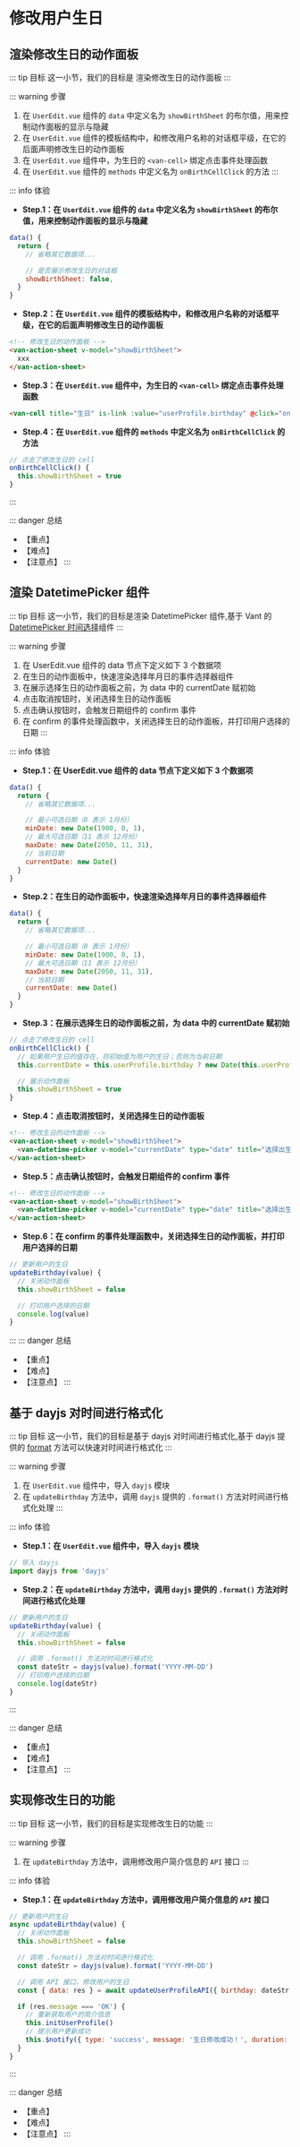 # 修改用户生日

## 渲染修改生日的动作面板

::: tip 目标
这一小节，我们的目标是 渲染修改生日的动作面板
:::

::: warning 步骤

1. 在 `UserEdit.vue` 组件的 `data` 中定义名为 `showBirthSheet` 的布尔值，用来控制动作面板的显示与隐藏
2. 在 `UserEdit.vue` 组件的模板结构中，和修改用户名称的对话框平级，在它的后面声明修改生日的动作面板
3. 在 `UserEdit.vue` 组件中，为生日的 `<van-cell>` 绑定点击事件处理函数
4. 在 `UserEdit.vue` 组件的 `methods` 中定义名为 `onBirthCellClick` 的方法
:::

::: info 体验

* **Step.1：在 `UserEdit.vue` 组件的 `data` 中定义名为 `showBirthSheet` 的布尔值，用来控制动作面板的显示与隐藏**

```js
data() {
  return {
    // 省略其它数据项...

    // 是否展示修改生日的对话框
    showBirthSheet: false,
  }
}
```

* **Step.2：在 `UserEdit.vue` 组件的模板结构中，和修改用户名称的对话框平级，在它的后面声明修改生日的动作面板**

```html
<!-- 修改生日的动作面板 -->
<van-action-sheet v-model="showBirthSheet">
  xxx
</van-action-sheet>
```

* **Step.3：在 `UserEdit.vue` 组件中，为生日的 `<van-cell>` 绑定点击事件处理函数**

```html
<van-cell title="生日" is-link :value="userProfile.birthday" @click="onBirthCellClick" />
```

* **Step.4：在 `UserEdit.vue` 组件的 `methods` 中定义名为 `onBirthCellClick` 的方法**

```js
// 点击了修改生日的 cell
onBirthCellClick() {
  this.showBirthSheet = true
}
```

:::

::: danger 总结

* 【重点】
* 【难点】
* 【注意点】
:::

## 渲染 DatetimePicker 组件

::: tip 目标
这一小节，我们的目标是渲染 DatetimePicker 组件,基于 Vant 的 [DatetimePicker 时间选择](https://vant-contrib.gitee.io/vant/#/zh-CN/datetime-picker#xuan-ze-nian-yue-ri)组件
:::

::: warning 步骤

1. 在 UserEdit.vue 组件的 data 节点下定义如下 3 个数据项
2. 在生日的动作面板中，快速渲染选择年月日的事件选择器组件
3. 在展示选择生日的动作面板之前，为 data 中的 currentDate 赋初始
4. 点击取消按钮时，关闭选择生日的动作面板
5. 点击确认按钮时，会触发日期组件的 confirm 事件
6. 在 confirm 的事件处理函数中，关闭选择生日的动作面板，并打印用户选择的日期
:::

::: info 体验

* **Step.1：在 UserEdit.vue 组件的 data 节点下定义如下 3 个数据项**

```js
data() {
  return {
    // 省略其它数据项...

    // 最小可选日期（0 表示 1月份）
    minDate: new Date(1900, 0, 1),
    // 最大可选日期（11 表示 12月份）
    maxDate: new Date(2050, 11, 31),
    // 当前日期
    currentDate: new Date()
  }
}
```

* **Step.2：在生日的动作面板中，快速渲染选择年月日的事件选择器组件**

```js
data() {
  return {
    // 省略其它数据项...

    // 最小可选日期（0 表示 1月份）
    minDate: new Date(1900, 0, 1),
    // 最大可选日期（11 表示 12月份）
    maxDate: new Date(2050, 11, 31),
    // 当前日期
    currentDate: new Date()
  }
}
```

* **Step.3：在展示选择生日的动作面板之前，为 data 中的 currentDate 赋初始**

```js
// 点击了修改生日的 cell
onBirthCellClick() {
  // 如果用户生日的值存在，则初始值为用户的生日；否则为当前日期
  this.currentDate = this.userProfile.birthday ? new Date(this.userProfile.birthday) : new Date()

  // 展示动作面板
  this.showBirthSheet = true
}
```

* **Step.4：点击取消按钮时，关闭选择生日的动作面板**

```html
<!-- 修改生日的动作面板 -->
<van-action-sheet v-model="showBirthSheet">
  <van-datetime-picker v-model="currentDate" type="date" title="选择出生日期" :min-date="minDate" :max-date="maxDate" @cancel="showBirthSheet = false" />
</van-action-sheet>
```

* **Step.5：点击确认按钮时，会触发日期组件的 confirm 事件**

```html
<!-- 修改生日的动作面板 -->
<van-action-sheet v-model="showBirthSheet">
  <van-datetime-picker v-model="currentDate" type="date" title="选择出生日期" :min-date="minDate" :max-date="maxDate" @cancel="showBirthSheet = false" @confirm="updateBirthday" />
</van-action-sheet>
```

* **Step.6：在 confirm 的事件处理函数中，关闭选择生日的动作面板，并打印用户选择的日期**

```js
// 更新用户的生日
updateBirthday(value) {
  // 关闭动作面板
  this.showBirthSheet = false

  // 打印用户选择的日期
  console.log(value)
}
```

:::
::: danger 总结

* 【重点】
* 【难点】
* 【注意点】
:::

## 基于 dayjs 对时间进行格式化

::: tip 目标
这一小节，我们的目标是基于 dayjs 对时间进行格式化,基于 dayjs 提供的 [format](https://dayjs.fenxianglu.cn/category/display.html#格式化) 方法可以快速对时间进行格式化
:::

::: warning 步骤

1. 在 `UserEdit.vue` 组件中，导入 `dayjs` 模块
2. 在 `updateBirthday` 方法中，调用 `dayjs` 提供的 `.format()` 方法对时间进行格式化处理
:::

::: info 体验

* **Step.1：在 `UserEdit.vue` 组件中，导入 `dayjs` 模块**

```js
// 导入 dayjs
import dayjs from 'dayjs'
```

* **Step.2：在 `updateBirthday` 方法中，调用 `dayjs` 提供的 `.format()` 方法对时间进行格式化处理**

```js
// 更新用户的生日
updateBirthday(value) {
  // 关闭动作面板
  this.showBirthSheet = false

  // 调用 .format() 方法对时间进行格式化
  const dateStr = dayjs(value).format('YYYY-MM-DD')
  // 打印用户选择的日期
  console.log(dateStr)
}
```

:::

::: danger 总结

* 【重点】
* 【难点】
* 【注意点】
:::

## 实现修改生日的功能

::: tip 目标
这一小节，我们的目标是实现修改生日的功能
:::

::: warning 步骤

1. 在 `updateBirthday` 方法中，调用修改用户简介信息的 `API` 接口
:::

::: info 体验

* **Step.1：在 `updateBirthday` 方法中，调用修改用户简介信息的 `API` 接口**

```js
// 更新用户的生日
async updateBirthday(value) {
  // 关闭动作面板
  this.showBirthSheet = false

  // 调用 .format() 方法对时间进行格式化
  const dateStr = dayjs(value).format('YYYY-MM-DD')

  // 调用 API 接口，修改用户的生日
  const { data: res } = await updateUserProfileAPI({ birthday: dateStr })

  if (res.message === 'OK') {
    // 重新获取用户的简介信息
    this.initUserProfile()
    // 提示用户更新成功
    this.$notify({ type: 'success', message: '生日修改成功！', duration: 2000 })
  }
}
```

:::

::: danger 总结

* 【重点】
* 【难点】
* 【注意点】
:::
